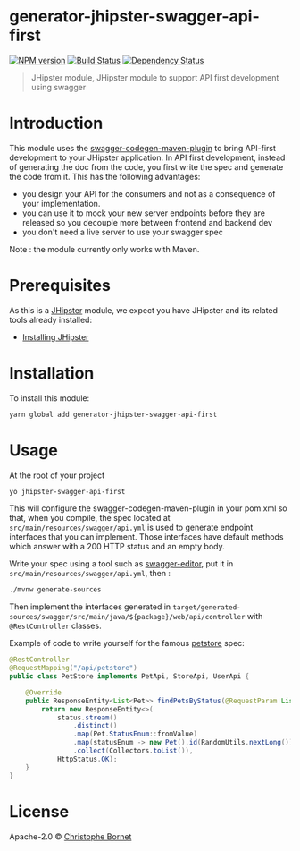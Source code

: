 # generator-jhipster-swagger-api-first
[![NPM version][npm-image]][npm-url] [![Build Status][travis-image]][travis-url] [![Dependency Status][daviddm-image]][daviddm-url]
> JHipster module, JHipster module to support API first development using swagger

# Introduction

This module uses the [swagger-codegen-maven-plugin](https://github.com/swagger-api/swagger-codegen/tree/master/modules/swagger-codegen-maven-plugin) to bring API-first development to your JHipster application.
In API first development, instead of generating the doc from the code, you first write the spec and generate the code from it. This has the following advantages:
* you design your API for the consumers and not as a consequence of your implementation.
* you can use it to mock your new server endpoints before they are released so you decouple more between frontend and backend dev
* you don't need a live server to use your swagger spec

Note : the module currently only works with Maven.


# Prerequisites

As this is a [JHipster](http://jhipster.github.io/) module, we expect you have JHipster and its related tools already installed:

- [Installing JHipster](https://jhipster.github.io/installation.html)

# Installation

To install this module:

```bash
yarn global add generator-jhipster-swagger-api-first
```

# Usage

At the root of your project
```bash
yo jhipster-swagger-api-first
```
This will configure the swagger-codegen-maven-plugin in your pom.xml so that, when you compile, the spec located at `src/main/resources/swagger/api.yml` is used to generate endpoint interfaces that you can implement.
Those interfaces have default methods which answer with a 200 HTTP status and an empty body.

Write your spec using a tool such as [swagger-editor](http://editor.swagger.io), put it in `src/main/resources/swagger/api.yml`, then :
```bash
./mvnw generate-sources
```
Then implement the interfaces generated in `target/generated-sources/swagger/src/main/java/${package}/web/api/controller` with `@RestController` classes.

Example of code to write yourself for the famous [petstore](http://petstore.swagger.io) spec:
```java
@RestController
@RequestMapping("/api/petstore")
public class PetStore implements PetApi, StoreApi, UserApi {

    @Override
    public ResponseEntity<List<Pet>> findPetsByStatus(@RequestParam List<String> status) {
        return new ResponseEntity<>(
            status.stream()
                .distinct()
                .map(Pet.StatusEnum::fromValue)
                .map(statusEnum -> new Pet().id(RandomUtils.nextLong()).status(statusEnum))
                .collect(Collectors.toList()),
            HttpStatus.OK);
    }
}
```

# License

Apache-2.0 © [Christophe Bornet](https://github.com/cbornet)


[npm-image]: https://img.shields.io/npm/v/generator-jhipster-swagger-api-first.svg
[npm-url]: https://npmjs.org/package/generator-jhipster-swagger-api-first
[travis-image]: https://travis-ci.org/cbornet/generator-jhipster-swagger-api-first.svg?branch=master
[travis-url]: https://travis-ci.org/cbornet/generator-jhipster-swagger-api-first
[daviddm-image]: https://david-dm.org/cbornet/generator-jhipster-swagger-api-first.svg?theme=shields.io
[daviddm-url]: https://david-dm.org/cbornet/generator-jhipster-swagger-api-first
